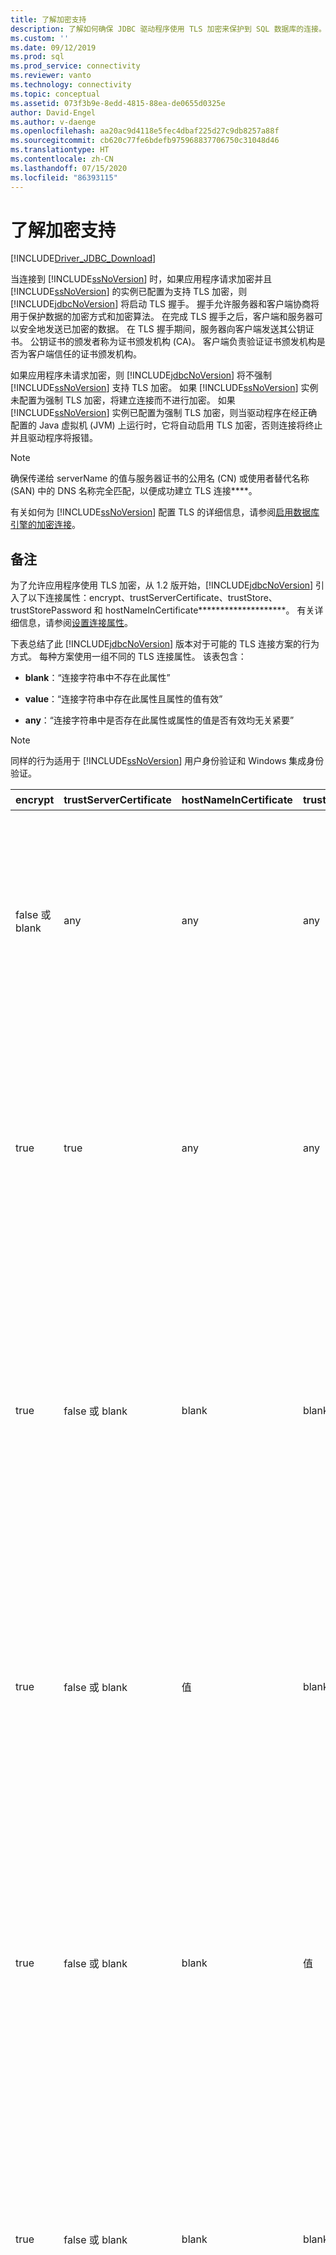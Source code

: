 ```yaml
---
title: 了解加密支持
description: 了解如何确保 JDBC 驱动程序使用 TLS 加密来保护到 SQL 数据库的连接。
ms.custom: ''
ms.date: 09/12/2019
ms.prod: sql
ms.prod_service: connectivity
ms.reviewer: vanto
ms.technology: connectivity
ms.topic: conceptual
ms.assetid: 073f3b9e-8edd-4815-88ea-de0655d0325e
author: David-Engel
ms.author: v-daenge
ms.openlocfilehash: aa20ac9d4118e5fec4dbaf225d27c9db8257a88f
ms.sourcegitcommit: cb620c77fe6bdefb975968837706750c31048d46
ms.translationtype: HT
ms.contentlocale: zh-CN
ms.lasthandoff: 07/15/2020
ms.locfileid: "86393115"
---
```

# <a name="understanding-encryption-support"></a>了解加密支持

[!INCLUDE[Driver_JDBC_Download](../../includes/driver_jdbc_download.md)]

当连接到 [!INCLUDE[ssNoVersion](../../includes/ssnoversion-md.md)] 时，如果应用程序请求加密并且 [!INCLUDE[ssNoVersion](../../includes/ssnoversion-md.md)] 的实例已配置为支持 TLS 加密，则 [!INCLUDE[jdbcNoVersion](../../includes/jdbcnoversion_md.md)] 将启动 TLS 握手。 握手允许服务器和客户端协商将用于保护数据的加密方式和加密算法。 在完成 TLS 握手之后，客户端和服务器可以安全地发送已加密的数据。 在 TLS 握手期间，服务器向客户端发送其公钥证书。 公钥证书的颁发者称为证书颁发机构 (CA)。 客户端负责验证证书颁发机构是否为客户端信任的证书颁发机构。  
  
如果应用程序未请求加密，则 [!INCLUDE[jdbcNoVersion](../../includes/jdbcnoversion_md.md)] 将不强制 [!INCLUDE[ssNoVersion](../../includes/ssnoversion-md.md)] 支持 TLS 加密。 如果 [!INCLUDE[ssNoVersion](../../includes/ssnoversion-md.md)] 实例未配置为强制 TLS 加密，将建立连接而不进行加密。 如果 [!INCLUDE[ssNoVersion](../../includes/ssnoversion-md.md)] 实例已配置为强制 TLS 加密，则当驱动程序在经正确配置的 Java 虚拟机 (JVM) 上运行时，它将自动启用 TLS 加密，否则连接将终止并且驱动程序将报错。  
  
> [!NOTE]  
> 确保传递给 serverName 的值与服务器证书的公用名 (CN) 或使用者替代名称 (SAN) 中的 DNS 名称完全匹配，以便成功建立 TLS 连接****。  
>
> 有关如何为 [!INCLUDE[ssNoVersion](../../includes/ssnoversion-md.md)] 配置 TLS 的详细信息，请参阅[启用数据库引擎的加密连接](../../database-engine/configure-windows/enable-encrypted-connections-to-the-database-engine.md)。  
  
## <a name="remarks"></a>备注

为了允许应用程序使用 TLS 加密，从 1.2 版开始，[!INCLUDE[jdbcNoVersion](../../includes/jdbcnoversion_md.md)] 引入了以下连接属性：encrypt、trustServerCertificate、trustStore、trustStorePassword 和 hostNameInCertificate********************。 有关详细信息，请参阅[设置连接属性](../../connect/jdbc/setting-the-connection-properties.md)。  
  
 下表总结了此 [!INCLUDE[jdbcNoVersion](../../includes/jdbcnoversion_md.md)] 版本对于可能的 TLS 连接方案的行为方式。 每种方案使用一组不同的 TLS 连接属性。 该表包含：  
  
- **blank**：“连接字符串中不存在此属性”  
  
- **value**：“连接字符串中存在此属性且属性的值有效”  
  
- **any**：“连接字符串中是否存在此属性或属性的值是否有效均无关紧要”  
  
> [!NOTE]  
> 同样的行为适用于 [!INCLUDE[ssNoVersion](../../includes/ssnoversion-md.md)] 用户身份验证和 Windows 集成身份验证。  
  
| encrypt        | trustServerCertificate | hostNameInCertificate | trustStore | trustStorePassword | 行为                                                                                                                                                                                                                                                                                                                                                                                                                                                                                                                                                                                                                                                                                                                                                                                    |
| -------------- | ---------------------- | --------------------- | ---------- | ------------------ | ------------------------------------------------------------------------------------------------------------------------------------------------------------------------------------------------------------------------------------------------------------------------------------------------------------------------------------------------------------------------------------------------------------------------------------------------------------------------------------------------------------------------------------------------------------------------------------------------------------------------------------------------------------------------------------------------------------------------------------------------------------------------------------------- |
| false 或 blank | any                    | any                   | any        | any                | [!INCLUDE[jdbcNoVersion](../../includes/jdbcnoversion_md.md)] 将不强制 [!INCLUDE[ssNoVersion](../../includes/ssnoversion-md.md)] 支持 TLS 加密。 如果服务器具有自签名证书，驱动程序将启动 TLS 证书交换。 将不会验证 TLS 证书，而只加密登录数据包中的凭据。<br /><br /> 如果服务器要求客户端支持 TLS 加密，驱动程序将启动 TLS 证书交换。 将不验证 TLS 证书，但将加密整个通信。                                                                                                                                                                                    |
| true           | true                   | any                   | any        | any                | [!INCLUDE[jdbcNoVersion](../../includes/jdbcnoversion_md.md)] 要求对 [!INCLUDE[ssNoVersion](../../includes/ssnoversion-md.md)] 使用 TLS 加密。<br /><br /> 如果服务器要求客户端支持 TLS 加密，或者服务器支持加密，则驱动程序将启动 TLS 证书交换。 如果 trustServerCertificate 属性设置为“true”，驱动程序将不验证 TLS 证书。<br /><br /> 如果服务器未配置为支持加密，驱动程序将报错并终止连接。                                                                                                                                                                                          |
| true           | false 或 blank         | blank                 | blank      | blank              | [!INCLUDE[jdbcNoVersion](../../includes/jdbcnoversion_md.md)] 要求对 [!INCLUDE[ssNoVersion](../../includes/ssnoversion-md.md)] 使用 TLS 加密。<br /><br /> 如果服务器要求客户端支持 TLS 加密，或者服务器支持加密，则驱动程序将启动 TLS 证书交换。<br /><br /> 驱动程序将使用在连接 URL 上指定的 serverName 属性以验证服务器 TLS 证书，并依赖于信任关系管理器工厂的查找规则以确定要使用哪一个证书存储区****。<br /><br /> 如果服务器未配置为支持加密，驱动程序将报错并终止连接。                                                                             |
| true           | false 或 blank         | 值                 | blank      | blank              | [!INCLUDE[jdbcNoVersion](../../includes/jdbcnoversion_md.md)] 要求对 [!INCLUDE[ssNoVersion](../../includes/ssnoversion-md.md)] 使用 TLS 加密。<br /><br /> 如果服务器要求客户端支持 TLS 加密，或者服务器支持加密，则驱动程序将启动 TLS 证书交换。<br /><br /> 驱动程序将使用为 hostNameInCertificate 属性指定的值验证 TLS 证书的 subject 值。<br /><br /> 如果服务器未配置为支持加密，驱动程序将报错并终止连接。                                                                                                                                                                 |
| true           | false 或 blank         | blank                 | 值      | 值              | [!INCLUDE[jdbcNoVersion](../../includes/jdbcnoversion_md.md)] 要求对 [!INCLUDE[ssNoVersion](../../includes/ssnoversion-md.md)] 使用 TLS 加密。<br /><br /> 如果服务器要求客户端支持 TLS 加密，或者服务器支持加密，则驱动程序将启动 TLS 证书交换。<br /><br /> 驱动程序将使用 trustStore 属性值查找证书 trustStore 文件，并使用 trustStorePassword 属性值检查 trustStore 文件的完整性********。<br /><br /> 如果服务器未配置为支持加密，驱动程序将报错并终止连接。                                                                                                                |
| true           | false 或 blank         | blank                 | blank      | 值              | [!INCLUDE[jdbcNoVersion](../../includes/jdbcnoversion_md.md)] 要求对 [!INCLUDE[ssNoVersion](../../includes/ssnoversion-md.md)] 使用 TLS 加密。<br /><br /> 如果服务器要求客户端支持 TLS 加密，或者服务器支持加密，则驱动程序将启动 TLS 证书交换。<br /><br /> 驱动程序将使用 trustStorePassword 属性值检查默认 trustStore 文件的完整性。<br /><br /> 如果服务器未配置为支持加密，驱动程序将报错并终止连接。                                                                                                                                                                                  |
| true           | false 或 blank         | blank                 | 值      | blank              | [!INCLUDE[jdbcNoVersion](../../includes/jdbcnoversion_md.md)] 要求对 [!INCLUDE[ssNoVersion](../../includes/ssnoversion-md.md)] 使用 TLS 加密。<br /><br /> 如果服务器要求客户端支持 TLS 加密，或者服务器支持加密，则驱动程序将启动 TLS 证书交换。<br /><br /> 驱动程序将使用 trustStore 属性值查找 trustStore 文件的位置。<br /><br /> 如果服务器未配置为支持加密，驱动程序将报错并终止连接。                                                                                                                                                                                                 |
| true           | false 或 blank         | 值                 | blank      | 值              | [!INCLUDE[jdbcNoVersion](../../includes/jdbcnoversion_md.md)] 要求对 [!INCLUDE[ssNoVersion](../../includes/ssnoversion-md.md)] 使用 TLS 加密。<br /><br /> 如果服务器要求客户端支持 TLS 加密，或者服务器支持加密，则驱动程序将启动 TLS 证书交换。<br /><br /> 驱动程序将使用 trustStorePassword 属性值检查默认 trustStore 文件的完整性。 此外，驱动程序还将使用 hostNameInCertificate 属性值以验证 TLS 证书。<br /><br /> 如果服务器未配置为支持加密，驱动程序将报错并终止连接。                                                                   |
| true           | false 或 blank         | 值                 | 值      | blank              | [!INCLUDE[jdbcNoVersion](../../includes/jdbcnoversion_md.md)] 要求对 [!INCLUDE[ssNoVersion](../../includes/ssnoversion-md.md)] 使用 TLS 加密。<br /><br /> 如果服务器要求客户端支持 TLS 加密，或者服务器支持加密，则驱动程序将启动 TLS 证书交换。<br /><br /> 驱动程序将使用 trustStore 属性值查找 trustStore 文件的位置。 此外，驱动程序还将使用 hostNameInCertificate 属性值以验证 TLS 证书。<br /><br /> 如果服务器未配置为支持加密，驱动程序将报错并终止连接。                                                                                  |
| true           | false 或 blank         | 值                 | 值      | 值              | [!INCLUDE[jdbcNoVersion](../../includes/jdbcnoversion_md.md)] 要求对 [!INCLUDE[ssNoVersion](../../includes/ssnoversion-md.md)] 使用 TLS 加密。<br /><br /> 如果服务器要求客户端支持 TLS 加密，或者服务器支持加密，则驱动程序将启动 TLS 证书交换。<br /><br /> 驱动程序将使用 trustStore 属性值查找证书 trustStore 文件，并使用 trustStorePassword 属性值检查 trustStore 文件的完整性********。 此外，驱动程序还将使用 hostNameInCertificate 属性值以验证 TLS 证书。<br /><br /> 如果服务器未配置为支持加密，驱动程序将报错并终止连接。 |
  
如果 encrypt 属性设置为 true，则 [!INCLUDE[jdbcNoVersion](../../includes/jdbcnoversion_md.md)] 将使用 JVM 的默认 JSSE 安全提供程序与 [!INCLUDE[ssNoVersion](../../includes/ssnoversion-md.md)] 协商 TLS 加密  。 默认的安全提供程序可能不支持成功协商 TLS 加密所需的全部功能。 例如，默认的安全提供程序可能不支持在 [!INCLUDE[ssNoVersion](../../includes/ssnoversion-md.md)] TLS 证书中使用的 RSA 公钥的大小。 在这种情况下，默认的安全提供程序可能报错，此错误将导致 JDBC 驱动程序终止连接。 为了解决此问题，可以使用以下选项之一：  
  
- 使用具有较小 RSA 公钥的服务器证书配置 [!INCLUDE[ssNoVersion](../../includes/ssnoversion-md.md)]  
  
- 在“\<java-home>/lib/security/java.security”安全属性文件中将 JVM 配置为使用其他 JSSE 安全提供程序  
  
- 使用其他 JVM  
  
## <a name="validating-server-tls-certificate"></a>验证服务器 TLS 证书  

在 TLS 握手期间，服务器向客户端发送其公钥证书。 JDBC 驱动程序或客户端必须验证服务器证书是由客户端信任的证书颁发机构颁发的。 驱动程序要求服务器证书必须满足以下条件：  
  
- 证书是由受信任的证书颁发机构颁发的。  
  
- 必须颁发证书才能进行服务器身份验证。  
  
- 证书未过期。  
  
- 证书使用者中的公用名 (CN) 或使用者替代名称 (SAN) 中的 DNS 名称与连接字符串中指定的 serverName 值完全匹配，或与 hostNameInCertificate 属性值（如果指定）完全匹配********。  
  
- DNS 名称可包含通配符。 但 [!INCLUDE[jdbcNoVersion](../../includes/jdbcnoversion_md.md)] 不支持通配符匹配。 也就是说，abc.com 与 \*.com 不匹配，但 \*.com 与 \*.匹配。  
  
## <a name="see-also"></a>另请参阅

[使用加密](../../connect/jdbc/using-ssl-encryption.md)

[保护 JDBC 驱动程序应用程序](../../connect/jdbc/securing-jdbc-driver-applications.md)  
